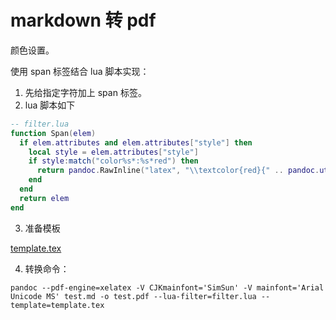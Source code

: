 # markdown 转 pdf

颜色设置。

使用 span 标签结合 lua 脚本实现：

1. 先给指定字符加上 span 标签。
2. lua 脚本如下

```lua
-- filter.lua
function Span(elem)
  if elem.attributes and elem.attributes["style"] then
    local style = elem.attributes["style"]
    if style:match("color%s*:%s*red") then
      return pandoc.RawInline("latex", "\\textcolor{red}{" .. pandoc.utils.stringify(elem) .. "}")
    end
  end
  return elem
end
```
3. 准备模板

[template.tex](./template.tex)

4. 转换命令：

```shell
pandoc --pdf-engine=xelatex -V CJKmainfont='SimSun' -V mainfont='Arial Unicode MS' test.md -o test.pdf --lua-filter=filter.lua --template=template.tex
```
